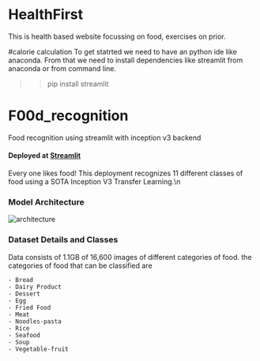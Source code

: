 # HealthFirst
This is health based website focussing on food, exercises on prior.

#calorie calculation
To get statrted we need to have an python ide like anaconda.
From that we need to  install dependencies like streamlit from anaconda or from command line.

>>pip install streamlit 



# F00d_recognition
Food recognition using streamlit with inception v3 backend
#### Deployed at [Streamlit](https://harshitha04a-food-recognition-f00d-recog-inception-hh4c43.streamlitapp.com/)
Every one likes food! This deployment recognizes 11 different classes of food using a SOTA Inception V3 Transfer Learning.\n


### Model Architecture

![architecture](https://github.com/sirreajohn/F00d_recognition/blob/master/inception_2.png)
### Dataset Details and Classes
Data consists of 1.1GB of 16,600 images of different categories of food.
the categories of food that can be classified are 

    - Bread
    - Dairy Product
    - Dessert
    - Egg
    - Fried Food
    - Meat
    - Noodles-pasta
    - Rice
    - Seafood
    - Soup
    - Vegetable-fruit
    
